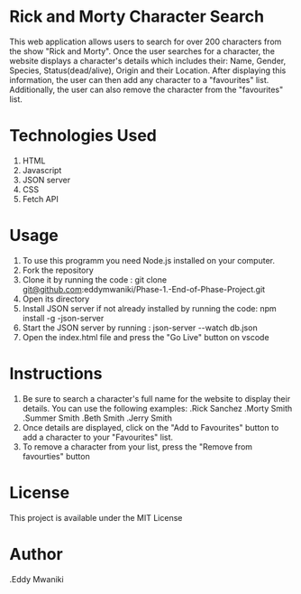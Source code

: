 # Rick and Morty Character Search
This web application allows users to search for over 200 characters from the show "Rick and Morty". Once the user searches for a character, the website displays a character's details which includes their: Name, Gender, Species, Status(dead/alive), Origin and their Location. After displaying this information, the user can then add any character to a "favourites" list. Additionally, the user can also remove the character from the "favourites" list.

# Technologies Used
1. HTML
2. Javascript
3. JSON server
4. CSS
5. Fetch API

# Usage
1. To use this programm you need Node.js installed on your computer.
2. Fork the repository
3. Clone it by running the code : 
 git clone git@github.com:eddymwaniki/Phase-1.-End-of-Phase-Project.git  
4. Open its directory
5. Install JSON server if not already installed by running the code:
  npm install -g -json-server
6. Start the JSON server by running :
   json-server --watch db.json
7. Open the index.html file and press the "Go Live" button on vscode

# Instructions 
1. Be sure to search a character's full name for the website to display their details. You can use the following examples:
  .Rick Sanchez
  .Morty Smith
  .Summer Smith
  .Beth Smith
  .Jerry Smith
2. Once details are displayed, click on the "Add to Favourites" button to add a character to your "Favourites" list.
3. To remove a character from your list, press the "Remove from favourties" button 

# License
This project is available under the MIT License

# Author
 .Eddy Mwaniki
     
 